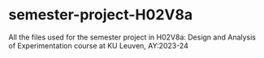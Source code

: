 # semester-project-H02V8a
All the files used for the semester project in H02V8a: Design and Analysis of Experimentation course at KU Leuven, AY:2023-24
